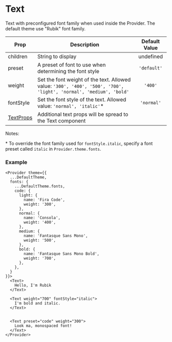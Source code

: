 # Text

Text with preconfigured font family when used inside the Provider.
The default theme use "Rubik" font family.

| Prop                                                                      | Description                                                                                                         | Default Value |
| ------------------------------------------------------------------------- | ------------------------------------------------------------------------------------------------------------------- | :-----------: |
| children                                                                  | String to display                                                                                                   |   undefined   |
| preset                                                                    | A preset of font to use when determining the font style                                                             |  `'default'`  |
| weight                                                                    | Set the font weight of the text. Allowed value:   `'300', '400', '500', '700', 'light', 'normal', 'medium', 'bold'` |    `'400'`    |
| fontStyle                                                                 | Set the font style of the text. Allowed value: `'normal', 'italic'`*                                                |  `'normal'`   |
| [TextProps](https://facebook.github.io/react-native/docs/text.html#props) | Additional text props will be spread to the Text component                                                          |               |

Notes:

\* To override the font family used for `fontStyle.italic`, specify a font preset called `italic` in `Provider.theme.fonts`.

### Example

```tsx
<Provider theme={{
  ...DefaultTheme,
  fonts: {
    ...DefaultTheme.fonts,
    code: {
      light: {
        name: 'Fira Code',
        weight: '300',
      },
      normal: {
        name: 'Consola',
        weight: '400',
      },
      medium: {
        name: 'Fantasque Sans Mono',
        weight: '500',
      },
      bold: {
        name: 'Fantasque Sans Mono Bold',
        weight: '700',
      },
    },
  }
}}>
  <Text>
    Hello, I'm Rubik
  </Text>
  
  <Text weight="700" fontStyle="italic">
    I'm bold and italic.
  </Text>
  
  
  <Text preset="code" weight="300">
    Look ma, monospaced font!
  </Text>
</Provider>

```
